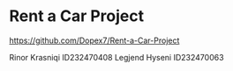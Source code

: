 # Rent a Car Project
 
https://github.com/Dopex7/Rent-a-Car-Project

Rinor Krasniqi ID232470408  Legjend Hyseni ID232470063
